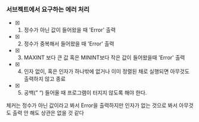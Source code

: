 ### 서브젝트에서 요구하는 에러 처리

- [x] 1. 정수가 아닌 값이 들어왔을 때 'Error' 출력

- [x] 2. 정수가 중복해서 들어왔을 때 'Error' 출력

- [x] 3. MAXINT 보다 큰 값 혹은 MININT보다 작은 값이 들어왔을때 'Error' 출력

- [x] 4. 인자 없이, 혹은 인자가 하나밖에 없거나 이미 정렬된 채로 실행되면 아무것도 출력하지 않고 종료

- [x] 5. 공백(” “) 들어올 때 프로그램이 터지지 않도록 해야 한다.

체커는 정수가 아닌 값이라고 봐서 Error을 출력하지만 인자가 없는 것으로 봐서 아무것도 출력 안 해도 상관은 없을 것 같다